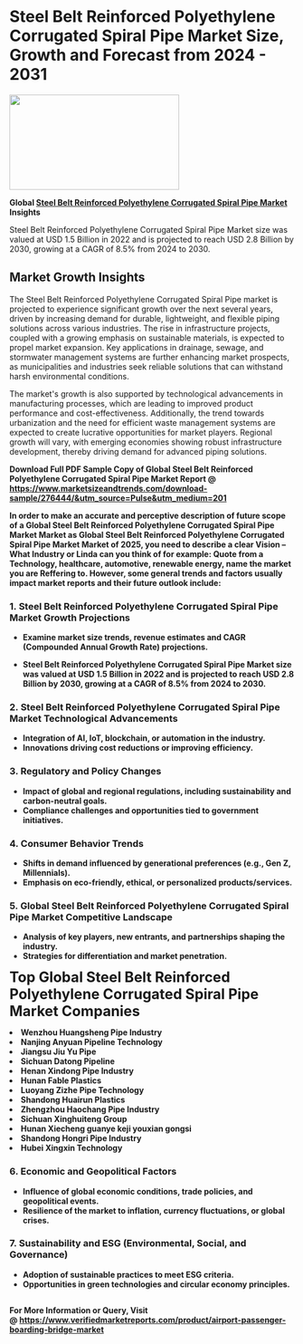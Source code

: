 <H1>Steel Belt Reinforced Polyethylene Corrugated Spiral Pipe Market Size, Growth and Forecast from 2024 - 2031</H1><img class="aligncenter size-medium wp-image-584254" src="https://thirdeyenews.in/wp-content/uploads/2024/09/Global-Market-Research-300x168.jpeg" alt="" width="300" height="168" /><p><strong>Global&nbsp;<a href="https://www.marketsizeandtrends.com/download-sample/276444/&amp;utm_source=Pulse&amp;utm_medium=201">Steel Belt Reinforced Polyethylene Corrugated Spiral Pipe Market</a> Insights</strong></p><p>Steel Belt Reinforced Polyethylene Corrugated Spiral Pipe Market size was valued at USD 1.5 Billion in 2022 and is projected to reach USD 2.8 Billion by 2030, growing at a CAGR of 8.5% from 2024 to 2030.</p><p><h2>Market Growth Insights</h2> <p>The Steel Belt Reinforced Polyethylene Corrugated Spiral Pipe market is projected to experience significant growth over the next several years, driven by increasing demand for durable, lightweight, and flexible piping solutions across various industries. The rise in infrastructure projects, coupled with a growing emphasis on sustainable materials, is expected to propel market expansion. Key applications in drainage, sewage, and stormwater management systems are further enhancing market prospects, as municipalities and industries seek reliable solutions that can withstand harsh environmental conditions.</p> <p><strong></strong></p> <p>The market's growth is also supported by technological advancements in manufacturing processes, which are leading to improved product performance and cost-effectiveness. Additionally, the trend towards urbanization and the need for efficient waste management systems are expected to create lucrative opportunities for market players. Regional growth will vary, with emerging economies showing robust infrastructure development, thereby driving demand for advanced piping solutions.</p> <p><strong></p><p><span class=""><strong>Download Full PDF Sample Copy of Global Steel Belt Reinforced Polyethylene Corrugated Spiral Pipe Market Report</strong> @ <a href="https://www.marketsizeandtrends.com/download-sample/276444/&amp;utm_source=Pulse&amp;utm_medium=201" target="_blank">https://www.marketsizeandtrends.com/download-sample/276444/&amp;utm_source=Pulse&amp;utm_medium=201</a></span></p><p>In order to make an accurate and perceptive description of future scope of a Global&nbsp;Steel Belt Reinforced Polyethylene Corrugated Spiral Pipe Market Market as Global&nbsp;Steel Belt Reinforced Polyethylene Corrugated Spiral Pipe Market Market of 2025, you need to describe a clear Vision &ndash; What Industry or Linda can you think of for example: Quote from a Technology, healthcare, automotive, renewable energy, name the market you are Reffering to. However, some general trends and factors usually impact market reports and their future outlook include:</p><h3>1.&nbsp;<strong>Steel Belt Reinforced Polyethylene Corrugated Spiral Pipe Market Growth Projections</strong></h3><ul><li>Examine market size trends, revenue estimates and CAGR (Compounded Annual Growth Rate) projections.</li><li><p>Steel Belt Reinforced Polyethylene Corrugated Spiral Pipe Market size was valued at USD 1.5 Billion in 2022 and is projected to reach USD 2.8 Billion by 2030, growing at a CAGR of 8.5% from 2024 to 2030.</p></li></ul><h3>2.&nbsp;<strong>Steel Belt Reinforced Polyethylene Corrugated Spiral Pipe Market Technological Advancements</strong></h3><ul><li>Integration of AI, IoT, blockchain, or automation in the industry.</li><li>Innovations driving cost reductions or improving efficiency.</li></ul><h3>3.&nbsp;<strong>Regulatory and Policy Changes</strong></h3><ul><li>Impact of global and regional regulations, including sustainability and carbon-neutral goals.</li><li>Compliance challenges and opportunities tied to government initiatives.</li></ul><h3>4.&nbsp;<strong>Consumer Behavior Trends</strong></h3><ul><li>Shifts in demand influenced by generational preferences (e.g., Gen Z, Millennials).</li><li>Emphasis on eco-friendly, ethical, or personalized products/services.</li></ul><h3>5.&nbsp;<strong>Global Steel Belt Reinforced Polyethylene Corrugated Spiral Pipe Market Competitive Landscape</strong></h3><ul><li>Analysis of key players, new entrants, and partnerships shaping the industry.</li><li>Strategies for differentiation and market penetration.</li></ul><p data-pm-slice="1 1 []"><span style="color: inherit; font-family: inherit; font-size: 25px;">Top Global Steel Belt Reinforced Polyethylene Corrugated Spiral Pipe Market Companies</span></p><div class="" data-test-id=""><p><li>Wenzhou Huangsheng Pipe Industry</li><li> Nanjing Anyuan Pipeline Technology</li><li> Jiangsu Jiu Yu Pipe</li><li> Sichuan Datong Pipeline</li><li> Henan Xindong Pipe Industry</li><li> Hunan Fable Plastics</li><li> Luoyang Zizhe Pipe Technology</li><li> Shandong Huairun Plastics</li><li> Zhengzhou Haochang Pipe Industry</li><li> Sichuan Xinghuiteng Group</li><li> Hunan Xiecheng guanye keji youxian gongsi</li><li> Shandong Hongri Pipe Industry</li><li> Hubei Xingxin Technology</li></p></div><h3>6.&nbsp;<strong>Economic and Geopolitical Factors</strong></h3><ul><li>Influence of global economic conditions, trade policies, and geopolitical events.</li><li>Resilience of the market to inflation, currency fluctuations, or global crises.</li></ul><h3>7.&nbsp;<strong>Sustainability and ESG (Environmental, Social, and Governance)</strong></h3><ul><li>Adoption of sustainable practices to meet ESG criteria.</li><li>Opportunities in green technologies and circular economy principles.</li></ul><h2><strong style="font-size: 14px;">For More Information or Query, Visit @&nbsp;</strong><a style="background-color: #ffffff; font-size: 14px;" href="https://www.marketsizeandtrends.com/report/steel-belt-reinforced-polyethylene-corrugated-spiral-pipe-market/" target="_blank">https://www.verifiedmarketreports.com/product/airport-passenger-boarding-bridge-market</a></h2>